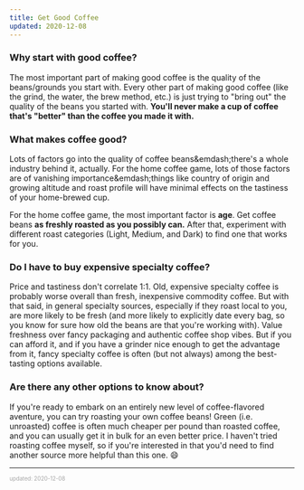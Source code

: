```yaml
---
title: Get Good Coffee
updated: 2020-12-08
---
```


### Why start with good coffee?

The most important part of making good coffee is the quality of the beans/grounds you start with. Every other part of making good coffee (like the grind, the water, the brew method, etc.) is just trying to "bring out" the quality of the beans you started with. **You'll never make a cup of coffee that's "better" than the coffee you made it with.**

### What makes coffee good?

Lots of factors go into the quality of coffee beans&emdash;there's a whole industry behind it, actually. For the home coffee game, lots of those factors are of vanishing importance&emdash;things like country of origin and growing altitude and roast profile will have minimal effects on the tastiness of your home-brewed cup.

For the home coffee game, the most important factor is **age**. Get coffee beans **as freshly roasted as you possibly can.** After that, experiment with different roast categories (Light, Medium, and Dark) to find one that works for you.

### Do I have to buy expensive specialty coffee?

Price and tastiness don't correlate 1:1. Old, expensive specialty coffee is probably worse overall than fresh, inexpensive commodity coffee. But with that said, in general specialty sources, especially if they roast local to you, are more likely to be fresh (and more likely to explicitly date every bag, so you know for sure how old the beans are that you're working with). Value freshness over fancy packaging and authentic coffee shop vibes. But if you can afford it, and if you have a grinder nice enough to get the advantage from it, fancy specialty coffee is often (but not always) among the best-tasting options available.

### Are there any other options to know about?

If you're ready to embark on an entirely new level of coffee-flavored aventure, you can try roasting your own coffee beans! Green (i.e. unroasted) coffee is often much cheaper per pound than roasted coffee, and you can usually get it in bulk for an even better price. I haven't tried roasting coffee myself, so if you're interested in that you'd need to find another source more helpful than this one. 😄

---

<sup><sub><font color="#a6a6a6">updated: 2020-12-08</font></sub></sup>
